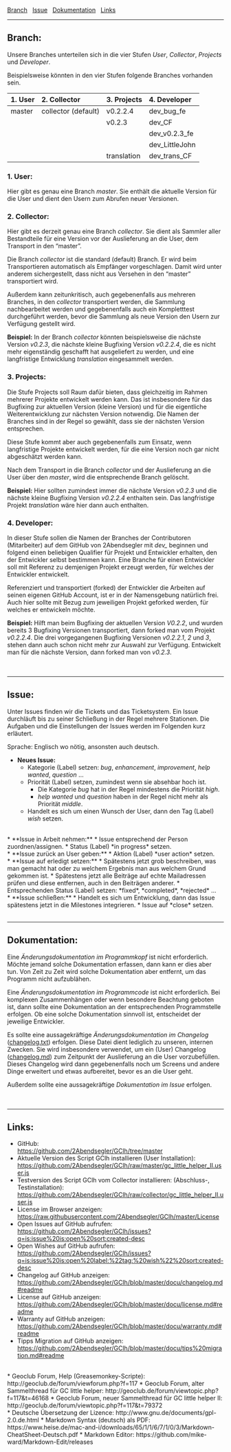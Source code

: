 <a href="#user-content-branch" title="Branch">Branch</a> &nbsp; 
<a href="#user-content-issue" title="Issue">Issue</a> &nbsp; 
<a href="#user-content-dokumentation" title="Dokumentation Programmänderungen">Dokumentation</a> &nbsp; 
<a href="#user-content-links" title="Links">Links</a> &nbsp; 

---
## Branch:  

Unsere Branches unterteilen sich in die vier Stufen *User*, *Collector*, *Projects* und *Developer*.

Beispielsweise könnten in den vier Stufen folgende Branches vorhanden sein.  

| 1. User | 2. Collector        | 3. Projects | 4. Developer   |
| :------ | :------------------ | :---------- | :------------- |
| master  | collector (default) | v0.2.2.4    | dev_bug_fe     |
|         |                     | v0.2.3      | dev_CF         |
|         |                     |             | dev_v0.2.3_fe  |
|         |                     |             | dev_LittleJohn |
|         |                     | translation | dev_trans_CF   |

### 1. User:  
Hier gibt es genau eine Branch *master*. Sie enthält die aktuelle Version für die User und dient den Usern zum Abrufen neuer Versionen.

### 2. Collector:  
Hier gibt es derzeit genau eine Branch *collector*. Sie dient als Sammler aller Bestandteile für eine Version vor der Auslieferung an die User, dem Transport in den “master”.  

Die Branch *collector* ist die standard (default) Branch. Er wird beim Transportieren automatisch als Empfänger vorgeschlagen. Damit wird unter anderem sichergestellt, dass nicht aus Versehen in den “master” transportiert wird.  

Außerdem kann zeitunkritisch, auch gegebenenfalls aus mehreren Branches, in den *collector* transportiert werden, die Sammlung nachbearbeitet werden und gegebenenfalls auch ein Kompletttest durchgeführt werden, bevor die Sammlung als neue Version den Usern zur Verfügung gestellt wird.  

**Beispiel:** In der Branch *collector* könnten beispielsweise die nächste Version *v0.2.3*, die nächste kleine Bugfixing Version *v0.2.2.4*, die es nicht mehr eigenständig geschafft hat ausgeliefert zu werden, und eine langfristige Entwicklung *translation* eingesammelt werden.  

### 3. Projects:  
Die Stufe Projects soll Raum dafür bieten, dass gleichzeitig im Rahmen mehrerer Projekte entwickelt werden kann. Das ist insbesondere für das Bugfixing zur aktuellen Version (kleine Version) und für die eigentliche Weiterentwicklung zur nächsten Version notwendig. Die Namen der Branches sind in der Regel so gewählt, dass sie der nächsten Version entsprechen.

Diese Stufe kommt aber auch gegebenenfalls zum Einsatz, wenn langfristige Projekte entwickelt werden, für die eine Version noch gar nicht abgeschätzt werden kann.

Nach dem Transport in die Branch *collector* und der Auslieferung an die User über den *master*, wird die entsprechende Branch gelöscht.

**Beispiel:** Hier sollten zumindest immer die nächste Version *v0.2.3* und die nächste kleine Bugfixing Version *v0.2.2.4* enthalten sein. Das langfristige Projekt *translation* wäre hier dann auch enthalten.  

### 4. Developer:  
In dieser Stufe sollen die Namen der Branches der Contributoren (Mitarbeiter) auf dem GitHub von 2Abendsegler mit *dev_* beginnen und folgend einen beliebigen Qualifier für Projekt und Entwickler erhalten, den der Entwickler selbst bestimmen kann. Eine Branche für einen Entwickler soll mit Referenz zu demjenigen Projekt erzeugt werden, für welches der Entwickler entwickelt.

Referenziert und transportiert (forked) der Entwickler die Arbeiten auf seinen eigenen GitHub Account, ist er in der Namensgebung natürlich frei. Auch hier sollte mit Bezug zum jeweiligen Projekt geforked werden, für welches er entwickeln möchte. 

**Beispiel:** Hilft man beim Bugfixing der aktuellen Version *V0.2.2*, und wurden bereits 3 Bugfixing Versionen transportiert, dann forked man vom Projekt *v0.2.2.4*. Die drei vorgegangenen Bugfixing Versionen *v0.2.2.1*, *2* und *3*, stehen dann auch schon nicht mehr zur Auswahl zur Verfügung. Entwickelt man für die nächste Version, dann forked man von *v0.2.3*.  
<br>
<br>

---
## Issue:  

Unter Issues finden wir die Tickets und das Ticketsystem. Ein Issue durchläuft bis zu seiner Schließung in der Regel mehrere Stationen. Die Aufgaben und die Einstellungen der Issues werden im Folgenden kurz erläutert.  

Sprache: Englisch wo nötig, ansonsten auch deutsch.  

* **Neues Issue:**
  * Kategorie (Label) setzen: *bug*, *enhancement*, *improvement*, *help wanted*, *question* ... 
  * Priorität (Label) setzen, zumindest wenn sie absehbar hoch ist. 
    * Die Kategorie *bug* hat in der Regel mindestens die Priorität *high*.
    * *help wanted* und *question* haben in der Regel nicht mehr als Priorität *middle*.
  * Handelt es sich um einen Wunsch der User, dann den Tag (Label) *wish* setzen.  
<br>
* **Issue in Arbeit nehmen:**
  * Issue entsprechend der Person zuordnen/assignen.
  * Status (Label) *in progress* setzen.  
<br>
* **Issue zurück an User geben:**
  * Aktion (Label) *user action* setzen.  
<br>
* **Issue auf erledigt setzen:**
  * Spätestens jetzt grob beschreiben, was man gemacht hat oder zu welchem Ergebnis man aus welchem Grund gekommen ist.
  * Spätestens jetzt alle Beiträge auf echte Mailadressen prüfen und diese entfernen, auch in den Beiträgen anderer. 
  * Entsprechenden Status (Label) setzen: *fixed*, *completed*, *rejected* ...  
<br>
* **Issue schließen:**
  * Handelt es sich um Entwicklung, dann das Issue spätestens jetzt in die Milestones integrieren.
  * Issue auf *close* setzen.  
<br>
<br>

---
## Dokumentation:  

Eine *Änderungsdokumentation im Programmkopf* ist nicht erforderlich. Möchte jemand solche Dokumentation erfassen, dann kann er dies aber tun. Von Zeit zu Zeit wird solche Dokumentation aber entfernt, um das Programm nicht aufzublähen.  

Eine *Änderungsdokumentation im Programmcode* ist nicht erforderlich. Bei komplexen Zusammenhängen oder wenn besondere Beachtung geboten ist, dann sollte eine Dokumentation an der entsprechenden Programmstelle erfolgen. Ob eine solche Dokumentation sinnvoll ist, entscheidet der jeweilige Entwickler.  

Es sollte eine aussagekräftige *Änderungsdokumentation im Changelog* ([changelog.txt](https://github.com/2Abendsegler/GClh/blob/master/changelog.txt)) erfolgen. Diese Datei dient lediglich zu unseren, internen Zwecken. Sie wird insbesondere verwendet, um ein (User) Changelog ([changelog.md](https://github.com/2Abendsegler/GClh/blob/master/docu/changelog.md#readme)) zum Zeitpunkt der Auslieferung an die User vorzubefüllen. Dieses Changelog wird dann gegebenenfalls noch um Screens und andere Dinge erweitert und etwas aufbereitet, bevor es an die User geht.  

Außerdem sollte eine aussagekräftige *Dokumentation im Issue* erfolgen.  
<br>
<br>

---
## Links:  

* GitHub:  
https://github.com/2Abendsegler/GClh/tree/master
* Aktuelle Version des Script GClh installieren (User Installation):  
https://github.com/2Abendsegler/GClh/raw/master/gc_little_helper_II.user.js
* Testversion des Script GClh vom Collector installieren: (Abschluss-, Testinstallation):  
https://github.com/2Abendsegler/GClh/raw/collector/gc_little_helper_II.user.js
* License im Browser anzeigen:  
https://raw.githubusercontent.com/2Abendsegler/GClh/master/License
* Open Issues auf GitHub aufrufen:  
https://github.com/2Abendsegler/GClh/issues?q=is:issue%20is:open%20sort:created-desc
* Open Wishes auf GitHub aufrufen:  
https://github.com/2Abendsegler/GClh/issues?q=is:issue%20is:open%20label:%22tag:%20wish%22%20sort:created-desc
* Changelog auf GitHub anzeigen:  
https://github.com/2Abendsegler/GClh/blob/master/docu/changelog.md#readme
* License auf GitHub anzeigen:  
https://github.com/2Abendsegler/GClh/blob/master/docu/license.md#readme
* Warranty auf GitHub anzeigen:  
https://github.com/2Abendsegler/GClh/blob/master/docu/warranty.md#readme
* Tipps Migration auf GitHub anzeigen:  
https://github.com/2Abendsegler/GClh/blob/master/docu/tips%20migration.md#readme  
<br>
* Geoclub Forum, Help (Greasemonkey-Scripte):  
http://geoclub.de/forum/viewforum.php?f=117  
* Geoclub Forum, alter Sammelthread für GC little helper:  
http://geoclub.de/forum/viewtopic.php?f=117&t=46168  
* Geoclub Forum, neuer Sammelthread für GC little helper II:  
http://geoclub.de/forum/viewtopic.php?f=117&t=79372  
<br>
* Deutsche Übersetzung der Lizence:  
http://www.gnu.de/documents/gpl-2.0.de.html
* Markdown Syntax (deutsch) als PDF:  
https://www.heise.de/mac-and-i/downloads/65/1/1/6/7/1/0/3/Markdown-CheatSheet-Deutsch.pdf
* Markdown Editor:  
https://github.com/mike-ward/Markdown-Edit/releases  
<br>
<br>
